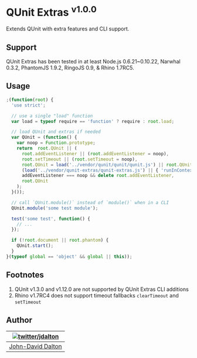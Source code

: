 # QUnit Extras <sup>v1.0.0</sup>

Extends QUnit with extra features and CLI support.

## Support

QUnit Extras has been tested in at least Node.js 0.6.21~0.10.22, Narwhal 0.3.2, PhantomJS 1.9.2, RingoJS 0.9, & Rhino 1.7RC5.

## Usage

```js
;(function(root) {
  'use strict';

  // use a single "load" function
  var load = typeof require == 'function' ? require : root.load;

  // load QUnit and extras if needed
  var QUnit = (function() {
    var noop = Function.prototype;
    return  root.QUnit || (
      root.addEventListener || (root.addEventListener = noop),
      root.setTimeout || (root.setTimeout = noop),
      root.QUnit = load('../vendor/qunit/qunit/qunit.js') || root.QUnit,
      (load('../vendor/qunit-extras/qunit-extras.js') || { 'runInContext': noop }).runInContext(root),
      addEventListener === noop && delete root.addEventListener,
      root.QUnit
    );
  }());

  // call `QUnit.module()` instead of `module()` when in a CLI
  QUnit.module('some test module');

  test('some test', function() {
    // ...
  });

  if (!root.document || root.phantom) {
    QUnit.start();
  }
}(typeof global == 'object' && global || this));
```

## Footnotes

  1. QUnit v1.3.0 and v1.12.0 are not supported by QUnit Extras CLI additions
  2. Rhino v1.7RC4 does not support timeout fallbacks `clearTimeout` and `setTimeout`

## Author

| [![twitter/jdalton](http://gravatar.com/avatar/299a3d891ff1920b69c364d061007043?s=70)](https://twitter.com/jdalton "Follow @jdalton on Twitter") |
|---|
| [John-David Dalton](http://allyoucanleet.com/) |

